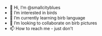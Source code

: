 - 👋 Hi, I’m @smallcityblues
- 👀 I’m interested in birds
- 🌱 I’m currently learning birb language
- 💞️ I’m looking to collaborate on birb pictures
- 📫 How to reach me - just don't

